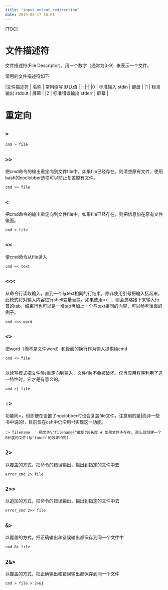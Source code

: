 ```yaml
---
title: "input_output_redirection"
date: 2019-04-17 16:01
---
```



[TOC]



# 文件描述符



文件描述符(File Descriptor)，用一个数字（通常为0-9）来表示一个文件。 

常用的文件描述符如下

|文件描述符  |   名称 |    常用缩写 默认值 |
|-|-|
|0     |   标准输入 stdin   | 键盘 |
|1  |      标准输出 stdout |    屏幕 |
|2 |   标准错误输出   stderr |    屏幕 |

# 重定向



## `>`

```
cmd > file 
```



## `>>`

把cmd命令的输出重定向到文件file中。如果file已经存在，则清空原有文件，使用bash的noclobber选项可以防止复盖原有文件。 

```
cmd >> file 
```



## `<`

把cmd命令的输出重定向到文件file中，如果file已经存在，则把信息加在原有文件後面。 

```
cmd < file 
```



## `<<`

使cmd命令从file读入 

```
cmd << text 
```





## `<<<`

从命令行读取输入，直到一个与text相同的行结束。除非使用引号把输入括起来，此模式将对输入内容进行shell变量替换。如果使用<<- ，则会忽略接下来输入行首的tab，结束行也可以是一堆tab再加上一个与text相同的内容，可以参考後面的例子。 

```
cmd <<< word 
```



## `<>`

把word（而不是文件word）和後面的换行作为输入提供给cmd

```
cmd <> file 
```





## 

以读写模式把文件file重定向到输入，文件file不会被破坏。仅当应用程序利用了这一特性时，它才是有意义的。 

```
cmd >| file 
```



## `:>`

功能同>，但即便在设置了noclobber时也会复盖file文件，注意用的是|而非一些书中说的!，目前仅在csh中仍沿用>!实现这一功能。 

```
:> filename    把文件\"filename\"截断为0长度.# 如果文件不存在, 那么就创建一个0长度的文件(与'touch'的效果相同). 
```



## `2>`

以覆盖的方式，把命令的错误输出，输出到指定的文件中去

```
error_cmd 2> file
```



## `2>>`

以追加的方式，把命令的错误输出，输出到指定的文件中去

```
error_cmd 2>> file
```



## `&>`

以覆盖的方式，把正确输出和错误输出都保存到同一个文件中

```
cmd &> file
```



## `2&>`

以覆盖的方式，把正确输出和错误输出都保存到同一个文件

```
cmd > file > 2>&1
```



## 




